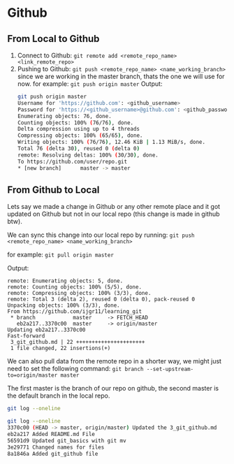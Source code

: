 # Github

## From Local to Github

1. Connect to Github:
   `git remote add <remote_repo_name> <link_remote_repo>`
2. Pushing to Github:
   `git push <remote_repo_name> <name_working_branch>`
   since we are working in the master branch, thats the one we will use for now.
   for example:
   `git push origin master`
   Output:
   ```sh
   git push origin master
   Username for 'https://github.com': <github_username>
   Password for 'https://<github_username>@github.com': <github_password OR token>
   Enumerating objects: 76, done.
   Counting objects: 100% (76/76), done.
   Delta compression using up to 4 threads
   Compressing objects: 100% (65/65), done.
   Writing objects: 100% (76/76), 12.46 KiB | 1.13 MiB/s, done.
   Total 76 (delta 30), reused 0 (delta 0)
   remote: Resolving deltas: 100% (30/30), done.
   To https://github.com/user/repo.git
   * [new branch]      master -> master
   ```

## From Github to Local

Lets say we made a change in Github or any other remote place and it got updated on Github but not in our local repo (this change is made in github btw).

We can sync this change into our local repo by running:
`git push <remote_repo_name> <name_working_branch>`

for example:
`git pull origin master`

Output:

```
remote: Enumerating objects: 5, done.
remote: Counting objects: 100% (5/5), done.
remote: Compressing objects: 100% (3/3), done.
remote: Total 3 (delta 2), reused 0 (delta 0), pack-reused 0
Unpacking objects: 100% (3/3), done.
From https://github.com/ijgr11/learning_git
 * branch            master     -> FETCH_HEAD
   eb2a217..3370c00  master     -> origin/master
Updating eb2a217..3370c00
Fast-forward
 3_git_github.md | 22 ++++++++++++++++++++++
 1 file changed, 22 insertions(+)
```

We can also pull data from the remote repo in a shorter way, we might just need to set the following command:
`git branch --set-upstream-to=origin/master master`

The first master is the branch of our repo on github, the second master is the default branch in the local repo.

```sh
git log --oneline

git log --oneline
3370c00 (HEAD -> master, origin/master) Updated the 3_git_github.md
eb2a217 Added README.md File
56591d9 Updated git_basics with git mv
3e29771 Changed names for files
8a1846a Added git_github file
```
